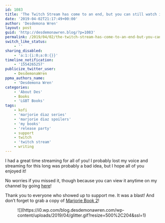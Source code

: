 ```yaml
---
id: 1083
title: 'The Twitch Stream has come to an end, but you can still watch it on my channel!'
date: '2019-04-02T21:17:49+00:00'
author: 'Desdemona Wren'
layout: post
guid: 'http://desdemonawren.blog/?p=1083'
permalink: /2019/04/02/the-twitch-stream-has-come-to-an-end-but-you-can-still-watch-it-on-my-channel/
switch_like_status:
    - ''
sharing_disabled:
    - 'a:1:{i:0;a:0:{}}'
timeline_notification:
    - '1554265257'
publicize_twitter_user:
    - DesdemonaWren
ppma_authors_name:
    - 'Desdemona Wren'
categories:
    - 'About Des'
    - Books
    - 'LGBT Books'
tags:
    - kofi
    - 'marjorie diaz series'
    - 'marjorie diaz spoilers'
    - 'my books'
    - 'release party'
    - support
    - twitch
    - 'twitch stream'
    - writing
---
```


I had a great time streaming for all of you! I probably lost my voice and streaming for this long was probably a bad idea, but I hope all of you enjoyed it!

No worries if you missed it, though because you can view it anytime on my channel by going [here](https://www.twitch.tv/wrenzday/videos)!

Thank you to everyone who showed up to support me. It was a blast! And don’t forget to grab a copy of [Marjorie Book 2](https://www.amazon.com/gp/product/B07P86KDNM)!

<div class="wp-block-image"><figure class="aligncenter">![](https://i0.wp.com/blog.desdemonawren.com/wp-content/uploads/2019/04/glitter.gif?resize=500%2C204&ssl=1)</figure></div>